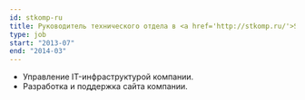 ```yaml
---
id: stkomp-ru
title: Руководитель технического отдела в <a href='http://stkomp.ru/'>STKomp.ru</a>, Россия
type: job
start: "2013-07"
end: "2014-03"
---
```


*   Управление IT-инфраструктурой компании.
*   Разработка и поддержка сайта компании.
